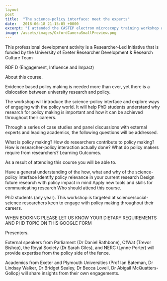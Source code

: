 ```yaml
---
layout
post
title:  "The science-policy interface: meet the experts"
date:   2018-06-18 21:15:05 +0000
excerpt: "I attended the CASTEP electron microscopy training workshop at Oxford University. I refreshed my knowledge on solid state physics and enjoyed being updated on current research."
image: /assets/images/OxfordCameraSmallPreview.png
---
```

This professional development activity is a Researcher-Led Initiative that is funded by the University of Exeter Researcher Development & Research Culture Team

RDF D (Engagement, Influence and Impact)

About this course.

Evidence based policy making is needed more than ever, yet there is a dislocation between university research and policy.

The workshop will introduce the science-policy interface and explore ways of engaging with the policy world. It will help PhD students understand why research for policy making is important and how it can be achieved throughout their careers.

Through a series of case studies and panel discussions with external experts and leading academics, the following questions will be addressed.

What is policy making?
How do researchers contribute to policy making?
How is researcher-policy interaction actually done?
What do policy makers require from researchers?
Learning Outcomes.

As a result of attending this course you will be able to.

Have a general understanding of the how, what and why of the science-policy interface
Identify policy relevance in your current research
Design future research with policy impact in mind
Apply new tools and skills for communicating research
Who should attend this course.

PhD students (any year). This workshop is targeted at science/social-science researchers keen to engage with policy making throughout their careers.

WHEN BOOKING PLEASE LET US KNOW YOUR DIETARY REQUIREMENTS AND PHD TOPIC ON THIS GOOGLE FORM


Presenters.

External speakers from Parliament (Dr Daniel Rathbone), OfWat (Trevor Bishop), the Royal Society (Dr Sarah Giles), and NERC (Lynne Porter) will provide expertise from the policy side of the fence.

Academics from Exeter and Plymouth Universities (Prof Ian Bateman, Dr Lindsay Walker, Dr Bridget Sealey, Dr Becca Lovell, Dr Abigail McQuatters-Gollop) will share insights from their own engagements.

